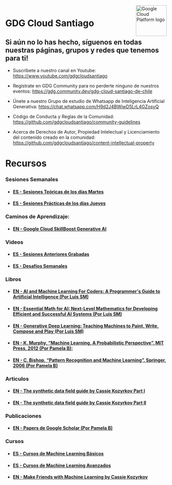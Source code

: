 <img src="https://avatars1.githubusercontent.com/u/48249676?s=200&v=4" alt="Google Cloud Platform logo" title="Google Cloud Platform" align="right" height="96" width="96"/>

# GDG Cloud Santiago

## Si aún no lo has hecho, síguenos en todas nuestras páginas, grupos y redes que tenemos para ti!

- Suscríbete a nuestro canal en Youtube: https://www.youtube.com/gdgcloudsantiago
- Regístrate en GDG Community para no perderte ninguno de nuestros eventos: https://gdg.community.dev/gdg-cloud-santiago-de-chile
- Únete a nuestro Grupo de estudio de Whatsapp de Inteligencia Artificial Generativa: https://chat.whatsapp.com/H9d2J4BWiwD5LrL4GZosyQ

- Código de Conducta y Reglas de la Comunidad: https://github.com/gdgcloudsantiago/community-guidelines
- Acerca de Derechos de Autor, Propiedad Intelectual y Licenciamiento del contenido creado en la comunidad: https://github.com/gdgcloudsantiago/content-intellectual-property

# Recursos

### Sesiones Semanales

- #### [ES - Sesiones Teóricas de los días Martes](https://gdg.community.dev/events/details/google-gdg-cloud-santiago-de-chile-presents-todos-los-martes-ia-generativa-grupo-de-estudio-2023-06-20/)
 
- #### [ES - Sesiones Prácticas de los días Jueves](https://gdg.community.dev/events/details/google-gdg-cloud-santiago-de-chile-presents-todos-los-jueves-ia-generativa-sesiones-practicas-2023-06-22/)

### Caminos de Aprendizaje:

- #### [EN - Google Cloud SkillBoost Generative AI](https://www.cloudskillsboost.google/journeys/118)

### Videos 

- #### [ES - Sesiones Anteriores Grabadas](https://youtube.com/playlist?list=PLRS9ih_Wnxx6FtG_naDSxTXVrkfu4JAai)
- #### [ES - Desafíos Semanales](https://youtube.com/playlist?list=PLRS9ih_Wnxx6mnkWnr4b-2fShj6ddo7zN)

### Libros
- #### [EN - AI and Machine Learning For Coders: A Programmer's Guide to Artificial Intelligence (Por Luis SM)](https://amzn.eu/d/f4BtuyZ)
- #### [EN - Essential Math for AI: Next-Level Mathematics for Developing Efficient and Successful AI Systems (Por Luis SM)](https://amzn.eu/d/bbLKPVK)
- #### [EN - Generative Deep Learning: Teaching Machines to Paint, Write, Compose and Play (Por Luis SM)](https://amzn.eu/d/5FJtdQh)
- #### [EN - K. Murphy, “Machine Learning, A Probabilistic Perspective”. MIT Press, 2012 (Por Pamela B):](https://www.amazon.com/Machine-Learning-Probabilistic-Perspective-Computation/dp/0262018020)
- #### [EN - C. Bishop, “Pattern Recognition and Machine Learning”. Springer, 2006 (Por Pamela B)](https://www.amazon.com/Pattern-Recognition-Learning-Information-Statistics/dp/0387310738)

### Articulos

- #### [EN - The synthetic data field guide by Cassie Kozyrkov Part I](https://towardsdatascience.com/what-is-synthetic-data-e4820ccebfcf)
- #### [EN - The synthetic data field guide by Cassie Kozyrkov Part II](https://kozyrkov.medium.com/the-synthetic-data-field-guide-f1fc59e2d178)

### Publicaciones

- #### [EN - Papers de Google Scholar (Por Pamela B)](https://scholar.google.com/scholar?hl=en&as_sdt=0%2C5&q=machine+learning&btnG=)

### Cursos

- #### [ES - Cursos de Machine Learning Básicos](https://developers.google.com/machine-learning?hl=es-419)
- #### [ES - Cursos de Machine Learning Avanzados](https://developers.google.com/machine-learning/advanced-courses?hl=es-419)
- #### [EN - Make Friends with Machine Learning by Cassie Kozyrkov](https://youtu.be/1vkb7BCMQd0)
